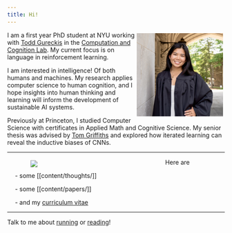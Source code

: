 ```yaml
---
title: Hi!
---
```

<img src="images/me.jpg" width="200" align="right" style="padding: 4px"> I am a first year PhD student at NYU working with <a href="https://todd.gureckislab.org/" target="_blank">Todd Gureckis</a> in the <a href="https://gureckislab.org/" target="_blank">Computation and Cognition Lab</a>. My current focus is on language in reinforcement learning. 

I am interested in intelligence! Of both humans and machines. My research applies computer science to human cognition, and I hope insights into human thinking and learning will inform the development of sustainable AI systems. 

Previously at Princeton, I studied Computer Science with certificates in Applied Math and Cognitive Science. My senior thesis was advised by <a href="https://cocosci.princeton.edu/tom/index.php" target="_blank">Tom Griffiths</a> and explored how iterated learning can reveal the inductive biases of CNNs. 

---
<img src="images/hike.png" width="240"  align="left" style="padding: 4px" hspace="50">

&emsp; Here are

&emsp; - some [[content/thoughts/]]

&emsp; - some [[content/papers/]]

&emsp; - and my <a href="https://drive.google.com/file/d/1MH05vQudY_B5JdtxP_p-FDjRIJ7dZpMC/view?usp=drive_link" target="_blank">curriculum vitae</a>

---
Talk to me about <a href="https://strava.app.link/wUsXaJj1cIb" target="_blank">running</a> or <a href="https://www.goodreads.com/user/show/163690984-ellen-su" target="_blank">reading</a>!